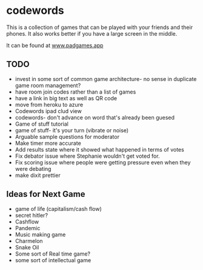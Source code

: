 # codewords
This is a collection of games that can be played with your friends and their phones. It also works better if you have a large screen in the middle.

It can be found at www.padgames.app

## TODO

+ invest in some sort of common game architecture- no sense in duplicate game room management?
+ have room join codes rather than a list of games
+ have a link in big text as well as QR code
+ move from heroku to azure
+ Codewords ipad clud view
+ codewords- don't advance on word that's already been guesed
+ Game of stuff tutorial
+ game of stuff- it's your turn (vibrate or noise)
+ Arguable  sample questions for moderator
+ Make timer more accurate
+ Add results state where it showed what happened in terms of votes
+ Fix debator issue where Stephanie wouldn't get voted for.
+ Fix scoring issue where people were getting pressure even when they were debating
+ make dixit prettier

## Ideas for Next Game

+ game of life (capitalism/cash flow)
+ secret hitler?
+ Cashflow
+ Pandemic
+ Music making game
+ Charmelon
+ Snake Oil
+ Some sort of Real time game?
+ some sort of intellectual game